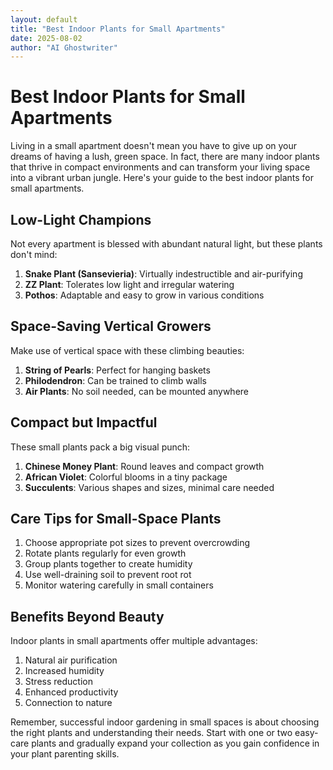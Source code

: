 ```yaml
---
layout: default
title: "Best Indoor Plants for Small Apartments"
date: 2025-08-02
author: "AI Ghostwriter"
---
```


# Best Indoor Plants for Small Apartments

Living in a small apartment doesn't mean you have to give up on your dreams of having a lush, green space. In fact, there are many indoor plants that thrive in compact environments and can transform your living space into a vibrant urban jungle. Here's your guide to the best indoor plants for small apartments.

## Low-Light Champions

Not every apartment is blessed with abundant natural light, but these plants don't mind:

1. **Snake Plant (Sansevieria)**: Virtually indestructible and air-purifying
2. **ZZ Plant**: Tolerates low light and irregular watering
3. **Pothos**: Adaptable and easy to grow in various conditions

## Space-Saving Vertical Growers

Make use of vertical space with these climbing beauties:

1. **String of Pearls**: Perfect for hanging baskets
2. **Philodendron**: Can be trained to climb walls
3. **Air Plants**: No soil needed, can be mounted anywhere

## Compact but Impactful

These small plants pack a big visual punch:

1. **Chinese Money Plant**: Round leaves and compact growth
2. **African Violet**: Colorful blooms in a tiny package
3. **Succulents**: Various shapes and sizes, minimal care needed

## Care Tips for Small-Space Plants

1. Choose appropriate pot sizes to prevent overcrowding
2. Rotate plants regularly for even growth
3. Group plants together to create humidity
4. Use well-draining soil to prevent root rot
5. Monitor watering carefully in small containers

## Benefits Beyond Beauty

Indoor plants in small apartments offer multiple advantages:

1. Natural air purification
2. Increased humidity
3. Stress reduction
4. Enhanced productivity
5. Connection to nature

Remember, successful indoor gardening in small spaces is about choosing the right plants and understanding their needs. Start with one or two easy-care plants and gradually expand your collection as you gain confidence in your plant parenting skills.